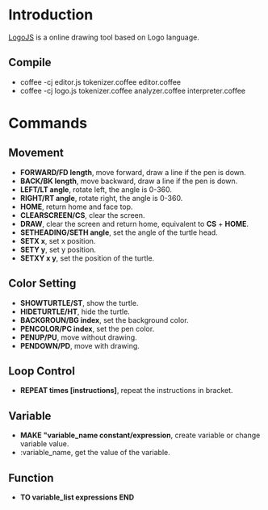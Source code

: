# Introduction

[LogoJS](http://cyberzhg.github.io/LogoJS/) is a online drawing tool based on Logo language.

## Compile

* coffee -cj editor.js tokenizer.coffee editor.coffee
* coffee -cj logo.js tokenizer.coffee analyzer.coffee interpreter.coffee

# Commands

## Movement

* __FORWARD/FD length__, move forward, draw a line if the pen is down.
* __BACK/BK length__, move backward, draw a line if the pen is down.
* __LEFT/LT angle__, rotate left, the angle is 0-360.
* __RIGHT/RT angle__, rotate right, the angle is 0-360.
* __HOME__, return home and face top.
* __CLEARSCREEN/CS__, clear the screen.
* __DRAW__, clear the screen and return home, equivalent to __CS__ + __HOME__.
* __SETHEADING/SETH angle__, set the angle of the turtle head.
* __SETX x__, set x position.
* __SETY y__, set y position.
* __SETXY x y__, set the position of the turtle.

## Color Setting

* __SHOWTURTLE/ST__, show the turtle.
* __HIDETURTLE/HT__, hide the turtle.
* __BACKGROUN/BG index__, set the background color.
* __PENCOLOR/PC index__, set the pen color.
* __PENUP/PU__, move without drawing.
* __PENDOWN/PD__, move with drawing.

## Loop Control

* __REPEAT times [instructions]__, repeat the instructions in bracket.

## Variable

* __MAKE "variable_name constant/expression__, create variable or change variable value.
* :variable_name, get the value of the variable.

## Function

* __TO variable_list expressions END__
